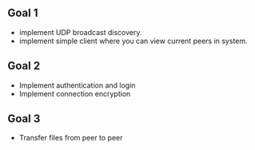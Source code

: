 ## Goal 1

- implement UDP broadcast discovery.
- implement simple client where you can view current peers in system.

## Goal 2

- Implement authentication and login
- Implement connection encryption

## Goal 3

- Transfer files from peer to peer